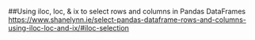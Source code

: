 ##Using iloc, loc, & ix to select rows and columns in Pandas DataFrames
https://www.shanelynn.ie/select-pandas-dataframe-rows-and-columns-using-iloc-loc-and-ix/#iloc-selection
